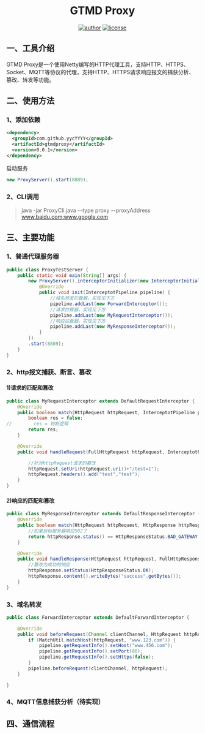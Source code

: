 <div align="center">
  <h1>GTMD Proxy</h1>
  <p>

[![author](https://img.shields.io/badge/author-yycYYYY-brightgreen)](https://github.com/yycYYYY)
[![license](https://img.shields.io/github/license/yycYYYY/gtmdproxy.svg)](https://opensource.org/licenses/MIT)

  </p>
</div>

## 一、工具介绍
GTMD Proxy是一个使用Netty编写的HTTP代理工具，支持HTTP、HTTPS、Socket、MQTT等协议的代理，支持HTTP、HTTPS请求响应报文的捕获分析、篡改、转发等功能。

## 二、使用方法
### 1、添加依赖
```xml
<dependency>
  <groupId>com.github.yycYYYY</groupId>
  <artifactId>gtmdproxy</artifactId>
  <version>0.0.1</version>
</dependency>
```
启动服务
```java
new ProxyServer().start(8889);
```

### 2、CLI调用
> java -jar ProxyCli.java --type proxy --proxyAddress www.baidu.com:www.google.com

## 三、主要功能
### 1、普通代理服务器

```java
public class ProxyTestServer {
    public static void main(String[] args) {
        new ProxyServer().interceptorInitializer(new InterceptorInitializer(){
            @Override
            public void init(InterceptotPipeline pipeline) {
                //域名转发拦截器，实现见下方
                pipeline.addLast(new ForwardInterceptor());
                //请求拦截器，实现见下方
                pipeline.addLast(new MyRequestInterceptor());
                //响应拦截器，实现见下方
                pipeline.addLast(new MyResponseInterceptor());
            }
        })
        .start(8889);
    }
}
```
### 2、http报文捕获、断言、篡改
#### 1)请求的匹配和篡改
```java
public class MyRequestInterceptor extends DefaultRequestInterceptor {
    @Override
    public boolean match(HttpRequest httpRequest, InterceptotPipeline pipeline) {
        boolean res = false;
//        res = 判断逻辑
        return res;
    }

    @Override
    public void handleRequest(FullHttpRequest httpRequest, InterceptotPipeline pipeline) {

        //针对httpRequest请求的篡改
        httpRequest.setUri(httpRequest.uri()+"/test=1");
        httpRequest.headers().add("test","test");
    }
}
```

#### 2)响应的匹配和篡改
```java
public class MyResponseInterceptor extends DefaultResponseInterceptor {
    @Override
    public boolean match(HttpRequest httpRequest, HttpResponse httpResponse, InterceptotPipeline pipeline) {
        //如果目标服务器响应502了
        return httpResponse.status() == HttpResponseStatus.BAD_GATEWAY;
    }

    @Override
    public void handleResponse(HttpRequest httpRequest, FullHttpResponse httpResponse, InterceptotPipeline pipeline) {
        //篡改为成功的响应
        httpResponse.setStatus(HttpResponseStatus.OK);
        httpResponse.content().writeBytes("success".getBytes());
    }
}
```

### 3、域名转发

```java
public class ForwardInterceptor extends DefaultForwardInterceptor {

    @Override
    public void beforeRequest(Channel clientChannel, HttpRequest httpRequest, InterceptotPipeline pipeline) throws Exception {
        if (MatchUtil.matchHost(httpRequest, "www.123.com")) {
            pipeline.getRequestInfo().setHost("www.456.com");
            pipeline.getRequestInfo().setPort(80);
            pipeline.getRequestInfo().setHttps(false);
        }
        pipeline.beforeRequest(clientChannel, httpRequest);
    }

}
```
### 4、MQTT信息捕获分析（待实现）

## 四、通信流程


